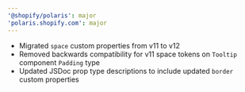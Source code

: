 ```yaml
---
'@shopify/polaris': major
'polaris.shopify.com': major
---
```


- Migrated `space` custom properties from v11 to v12
- Removed backwards compatibility for v11 space tokens on `Tooltip` component `Padding` type
- Updated JSDoc prop type descriptions to include updated `border` custom properties
